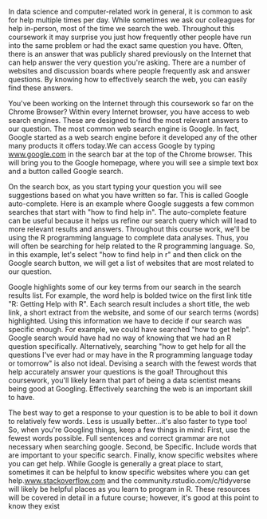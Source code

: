 In data science and computer-related work in general, it is common to ask for help multiple times per day. While sometimes we ask our colleagues for help in-person, most of the time we search the web. Throughout this coursework it may surprise you just how frequently other people have run into the same problem or had the exact same question you have. Often, there is an answer that was publicly shared previously on the Internet that can help answer the very question you're asking. There are a number of websites and discussion boards where people frequently ask and answer questions. By knowing how to effectively search the web, you can easily find these answers.

You've been working on the Internet through this coursework so far on the Chrome Browser? Within every Internet browser, you have access to web search engines. These are designed to find the most relevant answers to our question. The most common web search engine is Google. In fact, Google started as a web search engine before it developed any of the other many products it offers today.We can access Google by typing www.google.com in the search bar at the top of the Chrome browser. This will bring you to the Google homepage, where you will see a simple text box and a button called Google search.

On the search box, as you start typing your question you will see suggestions based on what you have written so far. This is called Google auto-complete. Here is an example where Google suggests a few common searches that start with "how to find help in". The auto-complete feature can be useful because it helps us refine our search query which will lead to more relevant results and answers. Throughout this course work, we'll be using the R programming language to complete data analyses. Thus, you will often be searching for help related to the R programming language. So, in this example, let's select "how to find help in r" and then click on the Google search button, we will get a list of websites that are most related to our question.

Google highlights some of our key terms from our search in the search results list. For example, the word help is bolded twice on the first link title "R: Getting Help with R". Each search result includes a short title, the web link, a short extract from the website, and some of our search terms (words) highlighted. Using this information we have to decide if our search was specific enough. For example, we could have searched "how to get help". Google search would have had no way of knowing that we had an R question specifically. Alternatively, searching "how to get help for all the questions I've ever had or may have in the R programming language today or tomorrow" is also not ideal. Devising a search with the fewest words that help accurately answer your questions is the goal! Throughout this coursework, you'll likely learn that part of being a data scientist means being good at Googling. Effectively searching the web is an important skill to have.

The best way to get a response to your question is to be able to boil it down to relatively few words. Less is usually better...it's also faster to type too! So, when you're Googling things, keep a few things in mind: First, use the fewest words possible.  Full sentences and correct grammar are not necessary when searching google. Second, be Specific. Include words that are important to your specific search. Finally, know specific websites where you can get help. While Google is generally a great place to start, sometimes it can be helpful to know specific websites where you can get help.www.stackoverflow.com and the community.rstudio.com/c/tidyverse will likely be helpful places as you learn to program in R. These resources will be covered in detail in a future course; however, it's good at this point to know they exist

